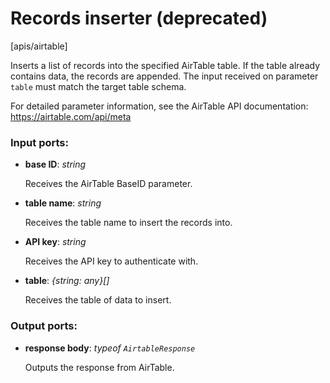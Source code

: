 # Records inserter (deprecated)

[apis/airtable]

Inserts a list of records into the specified AirTable table.
If the table already contains data, the records are appended.
The input received on parameter `table` must match the target table schema.

For detailed parameter information, see the AirTable API documentation:
https://airtable.com/api/meta

### Input ports:

* __base ID__: _string_

    Receives the AirTable BaseID parameter.



* __table name__: _string_

    Receives the table name to insert the records into.



* __API key__: _string_

    Receives the API key to authenticate with.



* __table__: _{string: any}[]_

    Receives the table of data to insert.



### Output ports:

* __response body__: _typeof `AirtableResponse`_

    Outputs the response from AirTable.



